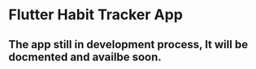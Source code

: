 # Flutter Habit Tracker App

## The app still in development process, It will be docmented and availbe soon. 


